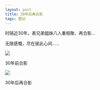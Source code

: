 ```yaml
---
layout: post
title: 30年后再合影
tags: 图记 
---
```


时隔近30年，表兄弟姐妹八人重相聚、再合影…

无限感慨，尽在彼此心间……

![](http://ohfv138uq.bkt.clouddn.com/heying1.jpg-700)

30年前合影

![](http://ohfv138uq.bkt.clouddn.com/heying2.jpg-700)

30年后再合影


